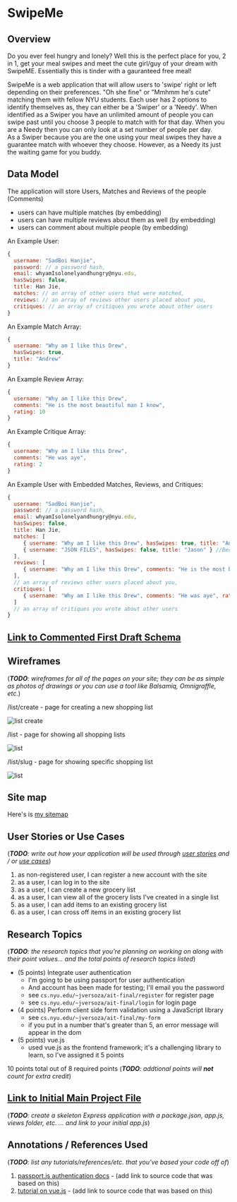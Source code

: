 # SwipeMe  

## Overview

Do you ever feel hungry and lonely?  Well this is the perfect place for you, 2 in 1, get your meal swipes and meet the cute girl/guy of your dream with SwipeME.  Essentially this is tinder with a gauranteed free meal! 

SwipeMe is a web application that will allow users to 'swipe' right or left depending on their preferences.  "Oh she fine" or "Mmhmm he's cute" matching them with fellow NYU students. 
Each user has 2 options to identify themselves as, they can either be a 'Swiper' or a 'Needy'.  When identified as a Swiper you have an unlimited amount of people you can swipe past until you choose 3 people to match with for that day.  When you are a Needy then you can only look at a set number of people per day.  
As a Swiper because you are the one using your meal swipes they have a guarantee match with whoever they choose.  However, as a Needy its just the waiting game for you buddy.  
## Data Model

The application will store Users, Matches and Reviews of the people (Comments) 

* users can have multiple matches (by embedding)
* users can have multiple reviews about them as well (by embedding) 
* users can comment about multiple people (by embedding) 

An Example User:

```javascript
{
  username: "SadBoi Hanjie",
  password: // a password hash,
  email: whyamIsolonelyandhungry@nyu.edu,
  hasSwipes: false,
  title: Han Jie,
  matches: // an array of other users that were matched, 
  reviews: // an array of reviews other users placed about you, 
  critiques: // an array of critiques you wrote about other users
}
```

An Example Match Array:

```javascript
{
  username: "Why am I like this Drew",
  hasSwipes: true,
  title: "Andrew"
}
```

An Example Review Array:

```javascript
{
  username: "Why am I like this Drew",
  comments: "He is the most beautiful man I know",
  rating: 10
}
```

An Example Critique Array:

```javascript
{
  username: "Why am I like this Drew",
  comments: "He was aye",
  rating: 2
}
```

An Example User with Embedded Matches, Reviews, and Critiques:

```javascript
{
  username: "SadBoi Hanjie",
  password: // a password hash,
  email: whyamIsolonelyandhungry@nyu.edu,
  hasSwipes: false,
  title: Han Jie,
  matches: [
     { username: "Why am I like this Drew", hasSwipes: true, title: "Andrew" },
     { username: "JSON FILES", hasSwipes: false, title: "Jason" } //Because he is false, it means I was true at that time
  ], 
  reviews: [
     { username: "Why am I like this Drew", comments: "He is the most beautiful man I know", rating: 10}
  ],
  // an array of reviews other users placed about you, 
  critiques: [
     { username: "Why am I like this Drew", comments: "He was aye", rating: 2}
  ]
  // an array of critiques you wrote about other users
}
```


## [Link to Commented First Draft Schema](db.js) 

## Wireframes

(___TODO__: wireframes for all of the pages on your site; they can be as simple as photos of drawings or you can use a tool like Balsamiq, Omnigraffle, etc._)

/list/create - page for creating a new shopping list

![list create](documentation/list-create.png)

/list - page for showing all shopping lists

![list](documentation/list.png)

/list/slug - page for showing specific shopping list

![list](documentation/list-slug.png)

## Site map

Here's is [my sitemap](./documentation/sitemap.png)

## User Stories or Use Cases

(___TODO__: write out how your application will be used through [user stories](http://en.wikipedia.org/wiki/User_story#Format) and / or [use cases](https://www.mongodb.com/download-center?jmp=docs&_ga=1.47552679.1838903181.1489282706#previous)_)

1. as non-registered user, I can register a new account with the site
2. as a user, I can log in to the site
3. as a user, I can create a new grocery list
4. as a user, I can view all of the grocery lists I've created in a single list
5. as a user, I can add items to an existing grocery list
6. as a user, I can cross off items in an existing grocery list

## Research Topics

(___TODO__: the research topics that you're planning on working on along with their point values... and the total points of research topics listed_)

* (5 points) Integrate user authentication
    * I'm going to be using passport for user authentication
    * And account has been made for testing; I'll email you the password
    * see <code>cs.nyu.edu/~jversoza/ait-final/register</code> for register page
    * see <code>cs.nyu.edu/~jversoza/ait-final/login</code> for login page
* (4 points) Perform client side form validation using a JavaScript library
    * see <code>cs.nyu.edu/~jversoza/ait-final/my-form</code>
    * if you put in a number that's greater than 5, an error message will appear in the dom
* (5 points) vue.js
    * used vue.js as the frontend framework; it's a challenging library to learn, so I've assigned it 5 points

10 points total out of 8 required points (___TODO__: addtional points will __not__ count for extra credit_)


## [Link to Initial Main Project File](app.js) 

(___TODO__: create a skeleton Express application with a package.json, app.js, views folder, etc. ... and link to your initial app.js_)

## Annotations / References Used

(___TODO__: list any tutorials/references/etc. that you've based your code off of_)

1. [passport.js authentication docs](http://passportjs.org/docs) - (add link to source code that was based on this)
2. [tutorial on vue.js](https://vuejs.org/v2/guide/) - (add link to source code that was based on this)
